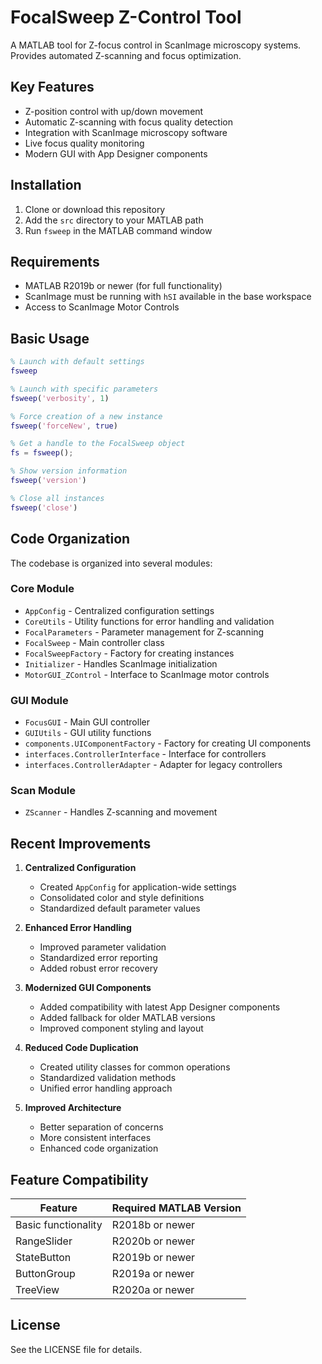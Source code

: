 # FocalSweep Z-Control Tool

A MATLAB tool for Z-focus control in ScanImage microscopy systems. Provides automated Z-scanning and focus optimization.

## Key Features

- Z-position control with up/down movement
- Automatic Z-scanning with focus quality detection
- Integration with ScanImage microscopy software
- Live focus quality monitoring
- Modern GUI with App Designer components 

## Installation

1. Clone or download this repository
2. Add the `src` directory to your MATLAB path
3. Run `fsweep` in the MATLAB command window

## Requirements

- MATLAB R2019b or newer (for full functionality)
- ScanImage must be running with `hSI` available in the base workspace
- Access to ScanImage Motor Controls

## Basic Usage

```matlab
% Launch with default settings
fsweep

% Launch with specific parameters
fsweep('verbosity', 1)

% Force creation of a new instance
fsweep('forceNew', true)

% Get a handle to the FocalSweep object
fs = fsweep();

% Show version information
fsweep('version')

% Close all instances
fsweep('close')
```

## Code Organization

The codebase is organized into several modules:

### Core Module
- `AppConfig` - Centralized configuration settings
- `CoreUtils` - Utility functions for error handling and validation
- `FocalParameters` - Parameter management for Z-scanning
- `FocalSweep` - Main controller class
- `FocalSweepFactory` - Factory for creating instances
- `Initializer` - Handles ScanImage initialization
- `MotorGUI_ZControl` - Interface to ScanImage motor controls

### GUI Module
- `FocusGUI` - Main GUI controller
- `GUIUtils` - GUI utility functions
- `components.UIComponentFactory` - Factory for creating UI components
- `interfaces.ControllerInterface` - Interface for controllers
- `interfaces.ControllerAdapter` - Adapter for legacy controllers

### Scan Module
- `ZScanner` - Handles Z-scanning and movement

## Recent Improvements

1. **Centralized Configuration**
   - Created `AppConfig` for application-wide settings
   - Consolidated color and style definitions
   - Standardized default parameter values

2. **Enhanced Error Handling**
   - Improved parameter validation
   - Standardized error reporting
   - Added robust error recovery

3. **Modernized GUI Components**
   - Added compatibility with latest App Designer components
   - Added fallback for older MATLAB versions
   - Improved component styling and layout

4. **Reduced Code Duplication**
   - Created utility classes for common operations
   - Standardized validation methods
   - Unified error handling approach

5. **Improved Architecture**
   - Better separation of concerns
   - More consistent interfaces
   - Enhanced code organization

## Feature Compatibility

| Feature | Required MATLAB Version |
|---------|--------------------------|
| Basic functionality | R2018b or newer |
| RangeSlider | R2020b or newer |
| StateButton | R2019b or newer |
| ButtonGroup | R2019a or newer |
| TreeView | R2020a or newer |

## License

See the LICENSE file for details.
